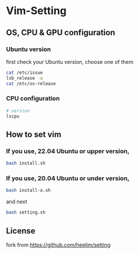 # Vim-Setting

## OS, CPU & GPU configuration
### Ubuntu version
first check your Ubuntu version, choose one of them
```bash
cat /etc/issue
lsb_release -a
cat /etc/os-release
```

### CPU configuration
```bash
# version
lscpu
```

## How to set vim
### If you use, 22.04 Ubuntu or upper version,
```bash
bash install.sh
```

### If you use, 20.04 Ubuntu or under version,
```bash
bash install-o.sh
```
and next
```bash
bash setting.sh
```



## License
fork from https://github.com/heelim/setting
